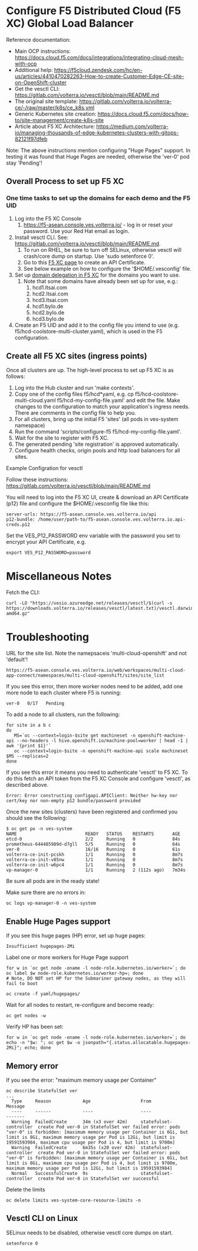 # Configure F5 Distributed Cloud (F5 XC) Global Load Balancer 

Reference documentation:

- Main OCP instructions: https://docs.cloud.f5.com/docs/integrations/integrating-cloud-mesh-with-ocp
- Additional help: https://f5cloud.zendesk.com/hc/en-us/articles/4410470282263-How-to-create-Customer-Edge-CE-site-on-OpenShift-cluster 
- Get the vesctl CLI: https://gitlab.com/volterra.io/vesctl/blob/main/README.md
- The original site template: https://gitlab.com/volterra.io/volterra-ce/-/raw/master/k8s/ce_k8s.yml
- Generic Kubernetes site creation: https://docs.cloud.f5.com/docs/how-to/site-management/create-k8s-site
- Article about F5 XC Architecture: https://medium.com/volterra-io/managing-thousands-of-edge-kubernetes-clusters-with-gitops-82121f97dfeb

Note: The above instructions mention configuring "Huge Pages" support.  In testing it was found that Huge Pages are needed, otherwise the 'ver-0' pod stay 'Pending'!


## Overall Process to set up F5 XC 

### One time tasks to set up the domains for each demo and the F5 UID

1. Log into the F5 XC Console
    1. https://f5-asean.console.ves.volterra.io/ - log in or reset your password. Use your Red Hat email as login. 
1. Install vesctl CLI.  See: https://gitlab.com/volterra.io/vesctl/blob/main/README.md.
    1. To run on RHEL, be sure to turn off SELinux, otherwise vesctl will crash/core dump on startup.  Use 'sudo setenforce 0'. 
    1. Go to this [F5 XC page](https://f5-asean.console.ves.volterra.io/web/workspaces/administration/personal-management/api_credentials) to create an API Certificate. 
    1. See below example on how to configure the '$HOME/.vesconfig' file. 
1. Set up [domain delegation in F5 XC](https://docs.cloud.f5.com/docs/how-to/app-networking/domain-delegation) for the domains you want to use.
    1.  Note that some domains have already been set up for use, e.g.:
        1.  hcd1.ltsai.com
        1.  hcd2.ltsai.com
        1.  hcd3.ltsai.com
        1.  hcd1.bylo.de
        1.  hcd2.bylo.de
        1.  hcd3.bylo.de
1. Create an F5 UID and add it to the config file you intend to use (e.g. f5/hcd-coolstore-multi-cluster.yaml), which is used in the F5 configuration.

## Create all F5 XC sites (ingress points)

Once all clusters are up.  The high-level process to set up F5 XC is as follows: 

1. Log into the Hub cluster and run 'make contexts'. 
1. Copy one of the config files f5/hcd*yaml, e.g. cp f5/hcd-coolstore-multi-cloud.yaml f5/hcd-my-config-file.yaml' and edit the file.  Make changes to the configuration to match your application's ingress needs.  There are comments in the config file to help you. 
1. For all clusters, bring up the initial F5 'sites' (all pods in ves-system namespace) 
  1. Run the command 'scripts/configure-f5 f5/hcd-my-config-file.yaml'.
1. Wait for the site to register with F5 XC.
1. The generated pending 'site registration' is approved automatically.
1. Configure health checks, origin pools and http load balancers for all sites.

Example Configration for vesctl

Follow these instructions: https://gitlab.com/volterra.io/vesctl/blob/main/README.md 

You will need to log into the F5 XC UI, create & download an API Certificate (p12) file and configure the $HOME/.vesconfig file like this:

```
server-urls: https://f5-asean.console.ves.volterra.io/api
p12-bundle: /home/user/path-to/f5-asean.console.ves.volterra.io.api-creds.p12
```

Set the VES_P12_PASSWORD env variable with the password you set to encrypt your API Certificate, e.g.

```
export VES_P12_PASSWORD=password
```


# Miscellaneous Notes

Fetch the CLI:

```
curl -LO "https://vesio.azureedge.net/releases/vesctl/$(curl -s https://downloads.volterra.io/releases/vesctl/latest.txt)/vesctl.darwin-amd64.gz"
```

# Troubleshooting

URL for the site list.  Note the namepsaceis 'multi-cloud-openshift' and not 'default'!

```
https://f5-asean.console.ves.volterra.io/web/workspaces/multi-cloud-app-connect/namespaces/multi-cloud-openshift/sites/site_list
```

If you see this error, then more worker nodes need to be added, add one more node to each cluster where F5 is running:

```
ver-0   0/17   Pending
```

To add a node to all clusters, run the following:
```
for site in a b c 
do
   MS=`oc --context=login-$site get machineset -n openshift-machine-api --no-headers -l hive.openshift.io/machine-pool=worker | head -1 | awk '{print $1}'` 
   oc --context=login-$site -n openshift-machine-api scale machineset $MS --replicas=2
done
```

If you see this error it means you need to authenticate 'vesctl' to F5 XC.  To do this fetch an API token from the F5 XC Console and configure 'vesctl', as described above. 

```
Error: Error constructing configapi.APIClient: Neither hw-key nor cert/key nor non-empty p12 bundle/password provided
```

Once the new sites (clusters) have been registered and confirmed you should see the following:

```
$ oc get po -n ves-system
NAME                          READY   STATUS    RESTARTS       AGE
etcd-0                        2/2     Running   0              84s
prometheus-644485989d-d7gll   5/5     Running   0              64s
ver-0                         16/16   Running   0              61s
volterra-ce-init-pcskh        1/1     Running   0              8m7s
volterra-ce-init-v85nw        1/1     Running   0              8m7s
volterra-ce-init-w6pc4        1/1     Running   0              8m7s
vp-manager-0                  1/1     Running   2 (112s ago)   7m34s
```

Be sure all pods are in the ready state!

Make sure there are no errors in:

```
oc logs vp-manager-0 -n ves-system
```


## Enable Huge Pages support

If you see this huge pages (HP) error, set up huge pages:

```
Insufficient hugepages-2Mi
```

Label one or more workers for Huge Page support 

```
for w in `oc get node -oname -l node-role.kubernetes.io/worker=`; do oc label $w node-role.kubernetes.io/worker-hp=; done
# Note, DO NOT set HP for the Submariner gateway nodes, as they will fail to boot
```

```
oc create -f yaml/hugepages/
```

Wait for all nodes to restart, re-configure and become ready:

```
oc get nodes -w
```

Verify HP has been set:

```
for w in `oc get node -oname -l node-role.kubernetes.io/worker=`; do echo -n "$w: "; oc get $w -o jsonpath="{.status.allocatable.hugepages-2Mi}"; echo; done
```

## Memory error

If you see the error: "maximum memory usage per Container"

```
oc describe StatefulSet ver
...
  Type     Reason            Age                   From                    Message
  ----     ------            ----                  ----                    -------
  Warning  FailedCreate      34m (x3 over 42m)     statefulset-controller  create Pod ver-0 in StatefulSet ver failed error: pods "ver-0" is forbidden: [maximum memory usage per Container is 6Gi, but limit is 8Gi, maximum memory usage per Pod is 12Gi, but limit is 19591593984, maximum cpu usage per Pod is 4, but limit is 9700m]
  Warning  FailedCreate      6m35s (x20 over 42m)  statefulset-controller  create Pod ver-0 in StatefulSet ver failed error: pods "ver-0" is forbidden: [maximum memory usage per Container is 6Gi, but limit is 8Gi, maximum cpu usage per Pod is 4, but limit is 9700m, maximum memory usage per Pod is 12Gi, but limit is 19591593984]
  Normal   SuccessfulCreate  9s                    statefulset-controller  create Pod ver-0 in StatefulSet ver successful
```

Delete the limits

```
oc delete limits ves-system-core-resource-limits -n 
```

## Vesctl CLI on Linux

SELinux needs to be disabled, otherwise vesctl core dumps on start.

```
setenforce 0
```

